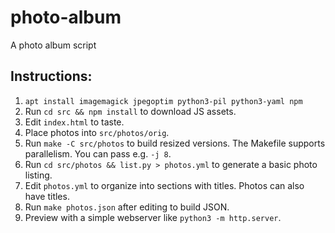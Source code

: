 # photo-album
A photo album script

## Instructions:

1. `apt install imagemagick jpegoptim python3-pil python3-yaml npm`
1. Run `cd src && npm install` to download JS assets.
1. Edit `index.html` to taste.
1. Place photos into `src/photos/orig`.
1. Run `make -C src/photos` to build resized versions. The Makefile supports parallelism. You can pass e.g. `-j 8`.
1. Run `cd src/photos && list.py > photos.yml` to generate a basic photo listing.
1. Edit `photos.yml` to organize into sections with titles. Photos can also have titles.
1. Run `make photos.json` after editing to build JSON.
1. Preview with a simple webserver like `python3 -m http.server`.
